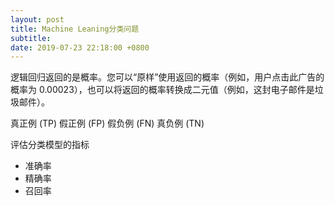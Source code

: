 ```yaml
---
layout: post
title: Machine Leaning分类问题
subtitle: 
date: 2019-07-23 22:18:00 +0800
---
```


逻辑回归返回的是概率。您可以“原样”使用返回的概率（例如，用户点击此广告的概率为 0.00023），也可以将返回的概率转换成二元值（例如，这封电子邮件是垃圾邮件）。

真正例 (TP)
假正例 (FP)
假负例 (FN)
真负例 (TN)

评估分类模型的指标
- 准确率
- 精确率
- 召回率



